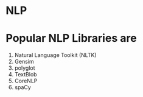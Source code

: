 # NLP

# Popular NLP Libraries are

1. Natural Language Toolkit (NLTK) 
2. Gensim
3. polyglot
4. TextBlob
5. CoreNLP
6. spaCy
